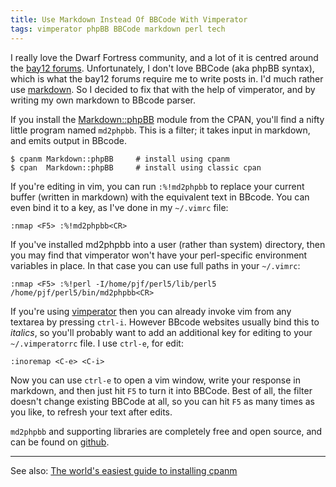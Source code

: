 ```yaml
---
title: Use Markdown Instead Of BBCode With Vimperator
tags: vimperator phpBB BBCode markdown perl tech
---
```


I really love the Dwarf Fortress community, and a lot of it is centred
around the [bay12 forums](http://www.bay12forums.com/smf/index.php).
Unfortunately, I don't love BBCode (aka phpBB syntax), which is what the
bay12 forums require me to write posts in. I'd much rather use
[markdown](http://daringfireball.net/projects/markdown/syntax). So
I decided to fix that with the help of vimperator, and by writing my own
markdown to BBcode parser.

<!--more-->

If you install the [Markdown::phpBB](https://metacpan.org/pod/Markdown::phpBB)
module from the CPAN, you'll find a nifty little program named `md2phpbb`.
This is a filter; it takes input in markdown, and emits output in BBcode.

    $ cpanm Markdown::phpBB     # install using cpanm
    $ cpan  Markdown::phpBB     # install using classic cpan

If you're editing in vim, you can run `:%!md2phpbb` to replace your
current buffer (written in markdown) with the equivalent text in BBcode.
You can even bind it to a key, as I've done in my `~/.vimrc` file:

    :nmap <F5> :%!md2phpbb<CR>

If you've installed md2phpbb into a user (rather than system)
directory, then you may find that vimperator won't have your perl-specific
environment variables in place. In that case you can use full paths
in your `~/.vimrc`:

    :nmap <F5> :%!perl -I/home/pjf/perl5/lib/perl5 /home/pjf/perl5/bin/md2phpbb<CR>

If you're using [vimperator](http://www.vimperator.org/vimperator) then you
can already invoke vim from any textarea by pressing `ctrl-i`. However
BBcode websites usually bind this to *italics*, so you'll probably want to
add an additional key for editing to your `~/.vimperatorrc` file. I use
`ctrl-e`, for edit:

    :inoremap <C-e> <C-i>

Now you can use `ctrl-e` to open a vim window, write your response in
markdown, and then just hit `F5` to turn it into BBCode. Best of all,
the filter doesn't change existing BBCode at all, so you can hit `F5`
as many times as you like, to refresh your text after edits.

`md2phpbb` and supporting libraries are completely free and open source,
and can be found on [github](https://github.com/pjf/Markdown-phpBB).

---

See also: [The world's easiest guide to installing cpanm](http://privacygeek.blogspot.com.au/2013/03/the-worlds-easiest-guide-to-installing.html)
